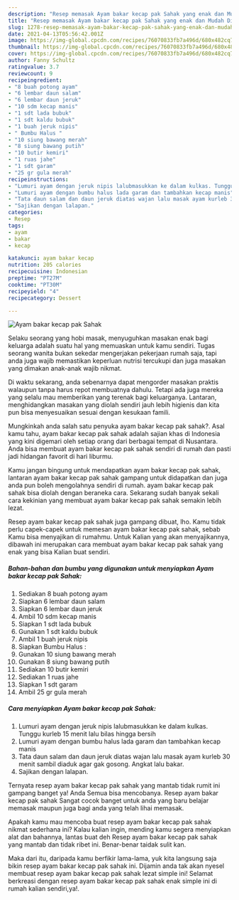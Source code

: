 ```yaml
---
description: "Resep memasak Ayam bakar kecap pak Sahak yang enak dan Mudah Dibuat"
title: "Resep memasak Ayam bakar kecap pak Sahak yang enak dan Mudah Dibuat"
slug: 1278-resep-memasak-ayam-bakar-kecap-pak-sahak-yang-enak-dan-mudah-dibuat
date: 2021-04-13T05:56:42.001Z
image: https://img-global.cpcdn.com/recipes/76070833fb7a496d/680x482cq70/ayam-bakar-kecap-pak-sahak-foto-resep-utama.jpg
thumbnail: https://img-global.cpcdn.com/recipes/76070833fb7a496d/680x482cq70/ayam-bakar-kecap-pak-sahak-foto-resep-utama.jpg
cover: https://img-global.cpcdn.com/recipes/76070833fb7a496d/680x482cq70/ayam-bakar-kecap-pak-sahak-foto-resep-utama.jpg
author: Fanny Schultz
ratingvalue: 3.7
reviewcount: 9
recipeingredient:
- "8 buah potong ayam"
- "6 lembar daun salam"
- "6 lembar daun jeruk"
- "10 sdm kecap manis"
- "1 sdt lada bubuk"
- "1 sdt kaldu bubuk"
- "1 buah jeruk nipis"
- " Bumbu Halus "
- "10 siung bawang merah"
- "8 siung bawang putih"
- "10 butir kemiri"
- "1 ruas jahe"
- "1 sdt garam"
- "25 gr gula merah"
recipeinstructions:
- "Lumuri ayam dengan jeruk nipis lalubmasukkan ke dalam kulkas. Tunggu kurleb 15 menit lalu bilas hingga bersih"
- "Lumuri ayam dengan bumbu halus lada garam dan tambahkan kecap manis"
- "Tata daun salam dan daun jeruk diatas wajan lalu masak ayam kurleb 30 menit sambil diaduk agar gak gosong. Angkat lalu bakar."
- "Sajikan dengan lalapan."
categories:
- Resep
tags:
- ayam
- bakar
- kecap

katakunci: ayam bakar kecap 
nutrition: 205 calories
recipecuisine: Indonesian
preptime: "PT27M"
cooktime: "PT30M"
recipeyield: "4"
recipecategory: Dessert

---
```



![Ayam bakar kecap pak Sahak](https://img-global.cpcdn.com/recipes/76070833fb7a496d/680x482cq70/ayam-bakar-kecap-pak-sahak-foto-resep-utama.jpg)

Selaku seorang yang hobi masak, menyuguhkan masakan enak bagi keluarga adalah suatu hal yang memuaskan untuk kamu sendiri. Tugas seorang  wanita bukan sekedar mengerjakan pekerjaan rumah saja, tapi anda juga wajib memastikan keperluan nutrisi tercukupi dan juga masakan yang dimakan anak-anak wajib nikmat.

Di waktu  sekarang, anda sebenarnya dapat mengorder masakan praktis walaupun tanpa harus repot membuatnya dahulu. Tetapi ada juga mereka yang selalu mau memberikan yang terenak bagi keluarganya. Lantaran, menghidangkan masakan yang diolah sendiri jauh lebih higienis dan kita pun bisa menyesuaikan sesuai dengan kesukaan famili. 



Mungkinkah anda salah satu penyuka ayam bakar kecap pak sahak?. Asal kamu tahu, ayam bakar kecap pak sahak adalah sajian khas di Indonesia yang kini digemari oleh setiap orang dari berbagai tempat di Nusantara. Anda bisa membuat ayam bakar kecap pak sahak sendiri di rumah dan pasti jadi hidangan favorit di hari liburmu.

Kamu jangan bingung untuk mendapatkan ayam bakar kecap pak sahak, lantaran ayam bakar kecap pak sahak gampang untuk didapatkan dan juga anda pun boleh mengolahnya sendiri di rumah. ayam bakar kecap pak sahak bisa diolah dengan beraneka cara. Sekarang sudah banyak sekali cara kekinian yang membuat ayam bakar kecap pak sahak semakin lebih lezat.

Resep ayam bakar kecap pak sahak juga gampang dibuat, lho. Kamu tidak perlu capek-capek untuk memesan ayam bakar kecap pak sahak, sebab Kamu bisa menyajikan di rumahmu. Untuk Kalian yang akan menyajikannya, dibawah ini merupakan cara membuat ayam bakar kecap pak sahak yang enak yang bisa Kalian buat sendiri.

<!--inarticleads1-->

##### Bahan-bahan dan bumbu yang digunakan untuk menyiapkan Ayam bakar kecap pak Sahak:

1. Sediakan 8 buah potong ayam
1. Siapkan 6 lembar daun salam
1. Siapkan 6 lembar daun jeruk
1. Ambil 10 sdm kecap manis
1. Siapkan 1 sdt lada bubuk
1. Gunakan 1 sdt kaldu bubuk
1. Ambil 1 buah jeruk nipis
1. Siapkan  Bumbu Halus :
1. Gunakan 10 siung bawang merah
1. Gunakan 8 siung bawang putih
1. Sediakan 10 butir kemiri
1. Sediakan 1 ruas jahe
1. Siapkan 1 sdt garam
1. Ambil 25 gr gula merah




<!--inarticleads2-->

##### Cara menyiapkan Ayam bakar kecap pak Sahak:

1. Lumuri ayam dengan jeruk nipis lalubmasukkan ke dalam kulkas. Tunggu kurleb 15 menit lalu bilas hingga bersih
1. Lumuri ayam dengan bumbu halus lada garam dan tambahkan kecap manis
1. Tata daun salam dan daun jeruk diatas wajan lalu masak ayam kurleb 30 menit sambil diaduk agar gak gosong. Angkat lalu bakar.
1. Sajikan dengan lalapan.




Ternyata resep ayam bakar kecap pak sahak yang mantab tidak rumit ini gampang banget ya! Anda Semua bisa mencobanya. Resep ayam bakar kecap pak sahak Sangat cocok banget untuk anda yang baru belajar memasak maupun juga bagi anda yang telah lihai memasak.

Apakah kamu mau mencoba buat resep ayam bakar kecap pak sahak nikmat sederhana ini? Kalau kalian ingin, mending kamu segera menyiapkan alat dan bahannya, lantas buat deh Resep ayam bakar kecap pak sahak yang mantab dan tidak ribet ini. Benar-benar taidak sulit kan. 

Maka dari itu, daripada kamu berfikir lama-lama, yuk kita langsung saja bikin resep ayam bakar kecap pak sahak ini. Dijamin anda tak akan nyesel membuat resep ayam bakar kecap pak sahak lezat simple ini! Selamat berkreasi dengan resep ayam bakar kecap pak sahak enak simple ini di rumah kalian sendiri,ya!.

